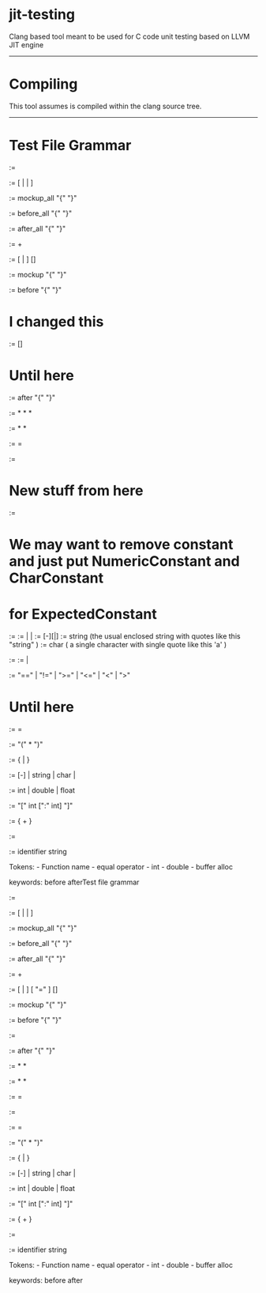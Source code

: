 jit-testing
===========

Clang based tool meant to be used for C code unit testing based on LLVM JIT engine

----------
Compiling
==========
This tool assumes is compiled within the clang source tree.

---------
Test File Grammar
========

<test-expr> := <test-file>

<test-file> := [<global-mockup> | <global-setup> | <global-teardown> ] <unit-test-expr>

<global-mockup> := mockup_all "{" <mockup-fixture> "}"

<global-setup> := before_all "{" <test-fixture> "}"

<global-teardown> := after_all "{" <test-fixture> "}"

<unit-test-expr> := <test-definition>+

<test-definition> := [ <test-mockup> | <test-setup>] <test-function> [<test-teardown>]

<test-mockup> := mockup "{" <mockup-fixture> "}"

<test-setup> :=  before "{"  <test-fixture> "}"

# I changed this
<test-function> := <function-call> [<expected-result>]
# Until here

<test-teardown> := after "{" <test-fixture> "}"

<test-fixture> := <function-call>*  <var-assignment>* <expected-expr>*

<mockup-fixture> := <mockup-function>*  <mockup-variable>*

<mockup-function> :=  <function-call> = <argument>

<mockup-variable> := <var-assignment>
# New stuff from here
<expected-result> :=  <comparison-operator> <expected-constant> 

# We may want to remove constant and just put NumericConstant and CharConstant
# for ExpectedConstant
<expected-constant> := <constant>
<constant> := <numeric-constant> | <string-constant>| <char-constant>
<numeric-constant> := [-][<integer>|<float>] 
<string-constant> := string (the usual enclosed string with quotes like this "string" )
<char-constant> := char ( a single character with single quote like this 'a' )

<expected-expr> := <operand> <comparison-operator> <operand>
<operand> := <constant> | <identifier>

<comparison-operator> := "==" | "!=" | ">=" | "<=" | "<" | ">"

# Until here
<var-assignment> := <identifier> = <argument>

<function-call> := <function-name>"(" <function-argument>* ")"

<function-argument> := {<argument> | <buffer-alloc>}

<argument> := [-]<number> | string |  char | <array-initializer>

<number> := int | double |  float

<buffer-alloc> := "[" int [":" int] "]"

<array-initializer> := { <number>+ }

<function-name> := <identifier>

<identifier> := identifier string


Tokens:
	- Function name
	- equal operator
	- int
	- double
	- buffer alloc

keywords:
	before
	afterTest file grammar

<test-expr> := <test-file>

<test-file> := [<global-mockup> | <global-setup> | <global-teardown> ] <unit-test-expr>

<global-mockup> := mockup_all "{" <mockup-fixture> "}"

<global-setup> := before_all "{" <test-fixture> "}"

<global-teardown> := after_all "{" <test-fixture> "}"

<unit-test-expr> := <test-definition>+

<test-definition> := [ <test-mockup> | <test-setup>] <test-function>  [ "=" <argument> ] [<test-teardown>]

<test-mockup> := mockup "{" <mockup-fixture> "}"

<test-setup> :=  before "{"  <test-fixture> "}"

<test-function> := <function-call>

<test-teardown> := after "{" <test-fixture> "}"

<test-fixture> := <function-call>*  <var-assignment>*

<mockup-fixture> := <mockup-function>*  <mockup-variable>*

<mockup-function> :=  <function-call> = <argument>  

<mockup-variable> := <var-assignment> 

<var-assignment> := <identifier> = <argument>

<function-call> := <function-name>"(" <function-argument>* ")"

<function-argument> := {<argument> | <buffer-alloc>}

<argument> := [-]<number> | string |  char | <array-initializer>

<number> := int | double |  float

<buffer-alloc> := "[" int [":" int] "]"

<array-initializer> := { <number>+ }

<function-name> := <identifier>

<identifier> := identifier string


Tokens:
	- Function name
	- equal operator
	- int
	- double
	- buffer alloc

keywords:
	before
	after